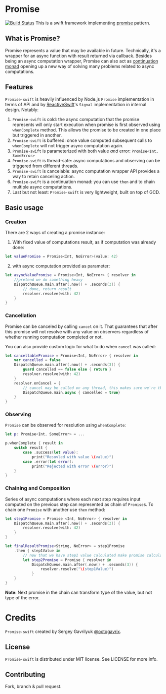 # Promise
[![Build Status](https://travis-ci.org/Shopify/promise-swift.svg?branch=master)](https://travis-ci.org/Shopify/promise-swift)
This is a swift framework implementing [promise](https://en.wikipedia.org/wiki/Futures_and_promises) pattern.

## What is Promise?
Promise represents a value that may be available in future. Technically, it's a wrapper for an async function with result returned via callback. Besides being an async computation wrapper, Promise can also act as [continuation monad](https://en.wikipedia.org/wiki/Monad_(functional_programming)#Continuation_monad) opening up a new way of solving many problems related to async computations.

## Features
`Promise-swift` is heavily influenced by Node.js `Promise` implementation in terms of API and by [ReactiveSwift](https://github.com/ReactiveCocoa/ReactiveSwift)'s `Signal` implementation in internal design. Notably:
1. `Promise-swift` is cold: the async computation that the promise represents will only start execution when promise is first observed using `whenComplete` method. This allows the promise to be created in one place but triggered in another.
2. `Promise-swift` is buffered: once value computed subsequent calls to `whenComplete` will not trigger async computation again.
3. `Promise-swift` is parameterized with both value _and_ error: `Promise<Int, SomeError>`
4. `Promise-swift` is thread-safe: async computations and observing can be triggered from different threads.
5. `Promise-swift` is cancelable: async computation wrapper API provides a way to retain canceling action.
6. `Promise-swift` is a continuation monad: you can use `then` and to chain multiple async computations.
7. Last but not least: `Promise-swift` is very lightweight, built on top of GCD.

## Basic usage

### Creation
There are 2 ways of creating a promise instance:

1. With fixed value of computations result, as if computation was already done:
```swift
let valuePromise = Promise<Int, NoError>(value: 42)
```
2. with async computation provided as parameter:
```swift
let asyncValuePromise = Promise<Int, NoError> { resolver in
    //pretend we do something heavy
    DispatchQueue.main.after(.now() + .seconds(3)) {
        // done, return result
        resolver.resolve(with: 42)
    }
}
```

### Cancellation
Promise can be canceled by calling `cancel` on it. That guarantees that after this promise will not resolve with any value on observers regardless of whether running computation completed or not.

You can also provide custom logic for what to do when `cancel` was called:
```swift
let cancellablePromise = Promise<Int, NoError> { resolver in
    var cancelled = false
    DispatchQueue.main.after(.now() + .seconds(3)) {
        guard cancelled == false else { return }
        resolver.resolve(with: 42)
    }
    resolver.onCancel = { 
        // cancel may be called on any thread, this makes sure we're thread-safe
        DispatchQueue.main.async { cancelled = true}
    }
}
```

### Observing
`Promise` can be observed for resolution using `whenComplete`:
```swift
let p: Promise<Int, SomeError> = ...

p.whenComplete { result in
    switch result {
        case .success(let value):
            print("Resovled with value \(value)")
        case .error(let error):
            print("Rejected with error \(error)")
    }
}
```

### Chaining and Composition
Series of async computations where each next step requires input computed on the previous step can represented as chain of `Promise`s. To chain one `Promise` with another use `then` method:
```swift
let step1Promise = Promise <Int, NoError> { resolver in
    DispatchQueue.main.after(.now() + .seconds(3)) {
        resolver.resolve(with: 42)
    }
}

let finalResultPromise<String, NoError> = step1Promise
    .then { step1Value in
        // now that we have step1 value calculated make promise calculating step2
        let step2Promise = Promise { resolver in
            DispatchQueue.main.after(.now() + .seconds(3)) {
                resolver.resolve("\(step1Value)")
            }
    }
}
```
**Note**: Next promise in the chain can transform type of the value, but not type of the error.



# Credits
`Promise-swift` created by Sergey Gavrilyuk [@octogavrix](http://twitter.com/octogavrix).


## License
`Promise-swift` is distributed under MIT license. See LICENSE for more info.

## Contributing
Fork, branch & pull request.

